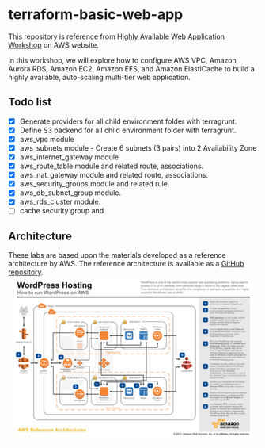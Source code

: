 # terraform-basic-web-app
This repository is reference from [Highly Available Web Application Workshop](https://ha-webapp.workshop.aws/introduction.html) on AWS website.

In this workshop, we will explore how to configure AWS VPC, Amazon Aurora RDS, Amazon EC2, Amazon EFS, and Amazon ElastiCache to build a highly available, auto-scaling multi-tier web application.

## Todo list
- [x] Generate providers for all child environment folder with terragrunt.
- [x] Define S3 backend for all child environment folder with terragrunt.
- [x] aws_vpc module
- [x] aws_subnets module - Create 6 subnets (3 pairs) into 2 Availability Zone
- [x] aws_internet_gateway module
- [x] aws_route_table module and related route, associations.
- [x] aws_nat_gateway module and related route, associations.
- [x] aws_security_groups module and related rule.
- [x] aws_db_subnet_group module.
- [x] aws_rds_cluster module.
- [ ] cache security group and 
## Architecture
These labs are based upon the materials developed as a reference architecture by AWS. The reference architecture is available as a [GitHub repository](https://github.com/aws-samples/aws-refarch-wordpress).
![](./aws-refarch-wordpress.jpeg)